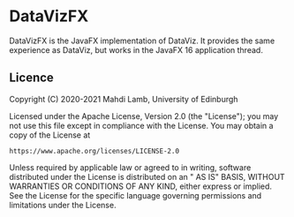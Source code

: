 # DataVizFX

DataVizFX is the JavaFX implementation of DataViz. It provides the same experience as DataViz, but works in the JavaFX
16 application thread.

## Licence

Copyright (C) 2020-2021 Mahdi Lamb, University of Edinburgh

Licensed under the Apache License, Version 2.0 (the "License"); you may not use this file except in compliance with the
License. You may obtain a copy of the License at

    https://www.apache.org/licenses/LICENSE-2.0

Unless required by applicable law or agreed to in writing, software distributed under the License is distributed on an "
AS IS" BASIS, WITHOUT WARRANTIES OR CONDITIONS OF ANY KIND, either express or implied. See the License for the specific
language governing permissions and limitations under the License.